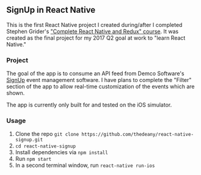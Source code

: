 ## SignUp in React Native
This is the first React Native project I created during/after I completed Stephen Grider's ["Complete React Native and Redux" course](https://www.udemy.com/the-complete-react-native-and-redux-course/). It was created as the final project for my 2017 Q2 goal at work to "learn React Native."

### Project
The goal of the app is to consume an API feed from Demco Software's [SignUp](http://demcosoftware.com/products/signup/) event management software. I have plans to complete the "Filter" section of the app to allow real-time customization of the events which are shown.

The app is currently only built for and tested on the iOS simulator.

### Usage
1. Clone the repo `git clone https://github.com/thedeany/react-native-signup.git`
2. `cd react-native-signup`
3. Install dependencies via `npm install`
4. Run `npm start`
5. In a second terminal window, run `react-native run-ios`
